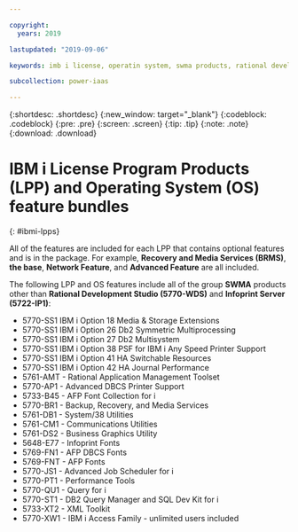 ```yaml
---

copyright:
  years: 2019

lastupdated: "2019-09-06"

keywords: imb i license, operatin system, swma products, rational development studio

subcollection: power-iaas

---
```


{:shortdesc: .shortdesc}
{:new_window: target="_blank"}
{:codeblock: .codeblock}
{:pre: .pre}
{:screen: .screen}
{:tip: .tip}
{:note: .note}
{:download: .download}

# IBM i License Program Products (LPP) and Operating System (OS) feature bundles
{: #ibmi-lpps}

All of the features are included for each LPP that contains optional features and is in the package. For example, **Recovery and Media Services (BRMS)**, **the base**, **Network Feature**, and **Advanced Feature** are all included.

The following LPP and OS features include all of the group **SWMA** products other than
**Rational Development Studio (5770-WDS)** and **Infoprint Server (5722-IP1)**:

* 5770-SS1 IBM i Option 18 Media & Storage Extensions
* 5770-SS1 IBM i Option 26 Db2 Symmetric Multiprocessing
* 5770-SS1 IBM i Option 27 Db2 Multisystem
* 5770-SS1 IBM i Option 38 PSF for IBM i Any Speed Printer Support
* 5770-SS1 IBM i Option 41 HA Switchable Resources
* 5770-SS1 IBM i Option 42 HA Journal Performance
* 5761-AMT - Rational Application Management Toolset
* 5770-AP1 - Advanced DBCS Printer Support
* 5733-B45 - AFP Font Collection for i
* 5770-BR1 - Backup, Recovery, and Media Services
* 5761-DB1 - System/38 Utilities
* 5761-CM1 - Communications Utilities
* 5761-DS2 - Business Graphics Utility
* 5648-E77 - Infoprint Fonts
* 5769-FN1 - AFP DBCS Fonts
* 5769-FNT - AFP Fonts
* 5770-JS1 - Advanced Job Scheduler for i
* 5770-PT1 - Performance Tools
* 5770-QU1 - Query for i
* 5770-ST1 - DB2 Query Manager and SQL Dev Kit for i
* 5733-XT2 - XML Toolkit
* 5770-XW1 - IBM i Access Family - unlimited users included
